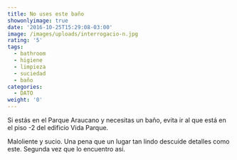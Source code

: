 ```yaml
---
title: No uses este baño
showonlyimage: true
date: '2016-10-25T15:29:08-03:00'
image: /images/uploads/interrogacio-n.jpg
rating: '5'
tags:
  - bathroom
  - higiene
  - limpieza
  - suciedad
  - baño
categories:
  - DATO
weight: '0'
---
```

Si estás en el Parque Araucano y necesitas un baño, evita ir al que está en el piso -2 del edificio Vida Parque. 

<!--more-->

Maloliente y sucio. Una pena que un lugar tan lindo descuide detalles como este. Segunda vez que lo encuentro así.
